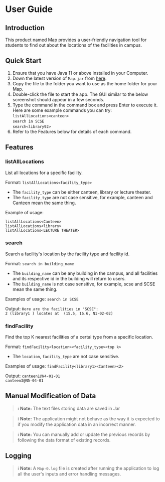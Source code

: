 # User Guide

## Introduction

This product named Map provides a user-friendly navigation tool for students to find out about the locations of the facilities in campus. 

## Quick Start

1. Ensure that you have Java 11 or above installed in your Computer.
1. Down the latest version of `Map.jar` from [here](http://link.to/Map).
1. Copy the file to the folder you want to use as the home folder for your Map.
1. Double-click the file to start the app. The GUI similar to the below screenshot should appear in a few seconds.
1. Type the command in the command box and press Enter to execute it.\
   Here are some example commands you can try:\
   `listAllLocations<canteen>`\
   `search in SCSE`\
   `search<library92>`
1. Refer to the Features below for details of each command.

## Features 

### **listAllLocations**
List all locations for a specific facility.

Format: `listAllLocations<facility_type>`

* The `facility_type` can be either canteen, library or lecture theater.
* The `facility_type` are not case sensitive, for example, canteen and Canteen mean the same thing. 

Example of usage: 

`listAllLocations<Canteen>`\
`listAllLocations<library>`\
`listAllLocations<LECTURE THEATER>`

### **search**
Search a facility's location by the facility type and facility id.

Format: `search in building_name`

* The `building_name` can be any building in the campus, and all facilities and its respective id in the building will return to users.
* The `building_name` is not case sensitive, for example, scse and SCSE mean the same thing.

Examples of usage:
`search in SCSE`

Output: 
`Here are the facilities in "SCSE":`\
`2 (library1 ) locates at  (15.5, 16.6, N1-02-02)`

### **findFacility**
Find the top K nearest facilities of a certai type from a specific location.
  
Format: `findFacility<location><facility_type><top k>`

* The `location`, `facility_type` are not case sensitive.

Examples of usage:
`findFacility<library1><Canteen><2>`

Output:
`canteen1@N4-01-01`\
`canteen3@N5-04-01`


## Manual Modification of Data

> ℹ️ **Note:** The text files storing data are saved in Jar

> ℹ️ **Note:** The application might not behave as the way it is expected to if you modify the application data in an incorrect manner. 

> ℹ️ **Note:** You can manually add or update the previous records by following the data format of existing records.


## Logging
> ℹ️ **Note:** A `Map-0.log` file is created after running the application to log all the user's inputs and error handling messages. 
